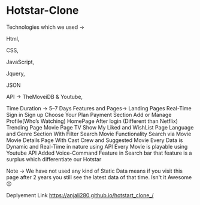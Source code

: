 # Hotstar-Clone


Technologies which we used →

Html,

CSS,

JavaScript,

Jquery,

JSON

API → TheMoveiDB & Youtube,

Time Duration -> 5–7 Days
Features and Pages->
Landing Pages
Real-Time Sign in Sign up
Choose Your Plan
Payment Section
Add or Manage Profile(Who’s Watching)
HomePage After login (Different than Netflix)
Trending Page
Movie Page
TV Show
My Liked and WishList Page
Language and Genre Section With Filter
Search Movie Functionality
Search via Movie
Movie Details Page With Cast Crew and Suggested Movie
Every Data is Dynamic and Real-Time in nature using API
Every Movie is playable using Youtube API
Added Voice-Command Feature in Search bar that feature is a surplus which differentiate our Hotstar 

Note -> We have not used any kind of Static Data means if you visit this page after 2 years you still see the latest data of that time. Isn't it Awesome😍


Deplyement Link
https://anjali280.github.io/hotstart_clone_/
